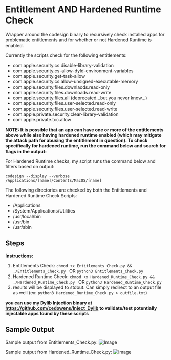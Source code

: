 # Entitlement AND Hardened Runtime Check
Wrapper around the codesign binary to recursively check installed apps for problematic entitlements and for whether or not Hardened Runtime is enabled. 

Currently the scripts check for the following entitlements:

- com.apple.security.cs.disable-library-validation
- com.apple.security.cs-allow-dyld-environment-variables
- com.apple.security.get-task-allow
- com.apple.security.cs.allow-unsigned-executable-memory
- com.apple.security.files.downlaods.read-only
- com.apple.security.files.downloads.read-write 
- com.apple.security.files.all (deprecated...but you never know...)
- com.apple.security.files.user-selected.read-only 
- com.apple.security.files.user-selected.read-write
- com.apple.private.security.clear-library-validation 
- com.apple.private.tcc.allow

**NOTE: It is possible that an app can have one or more of the entitlements above while also having hardened runtime enabled (which may mitigate the attack path for abusing the entitlement in question). To check specifically for hardened runtime, run the command below and search for flags in the output:**



For Hardened Runtime checks, my script runs the command below and filters based on output:

`codesign --display --verbose /Applications/[name]/Contents/MacOS/[name]`


The following directories are checked by both the Entitlements and Hardened Runtime Check Scripts:
- /Applications
- /System/Applications/Utilities
- /usr/local/bin 
- /usr/bin 
- /usr/sbin

## Steps

**Instructions:**
1. Entitlements Check: `chmod +x Entitlements_Check.py && ./Entitlements_Check.py ` OR `python3 Entitlements_Check.py `
2. Hardened Runtime Check: `chmod +x Hardened_Runtime_Check.py && ./Hardened_Runtime_Check.py ` OR `python3 Hardened_Runtime_Check.py `
3. results will be displayed to stdout. Can simply redirect to an output file as well (ex: `python3 Hardened_Runtime_Check.py > outfile.txt`)

**you can use my Dylib Injection binary at https://github.com/cedowens/Inject_Dylib to validate/test potentially injectable apps found by these scripts**

## Sample Output
Sample output from Entitlements_Check.py:
![Image](pic2.png)

Sample output from Hardened_Runtime_Check.py:
![Image](pic3.png)
